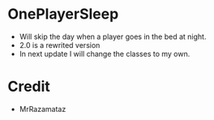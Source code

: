 # OnePlayerSleep
 - Will skip the day when a player goes in the bed at night.
 - 2.0 is a rewrited version
 - In next update I will change the classes to my own.
# Credit
 - MrRazamataz
